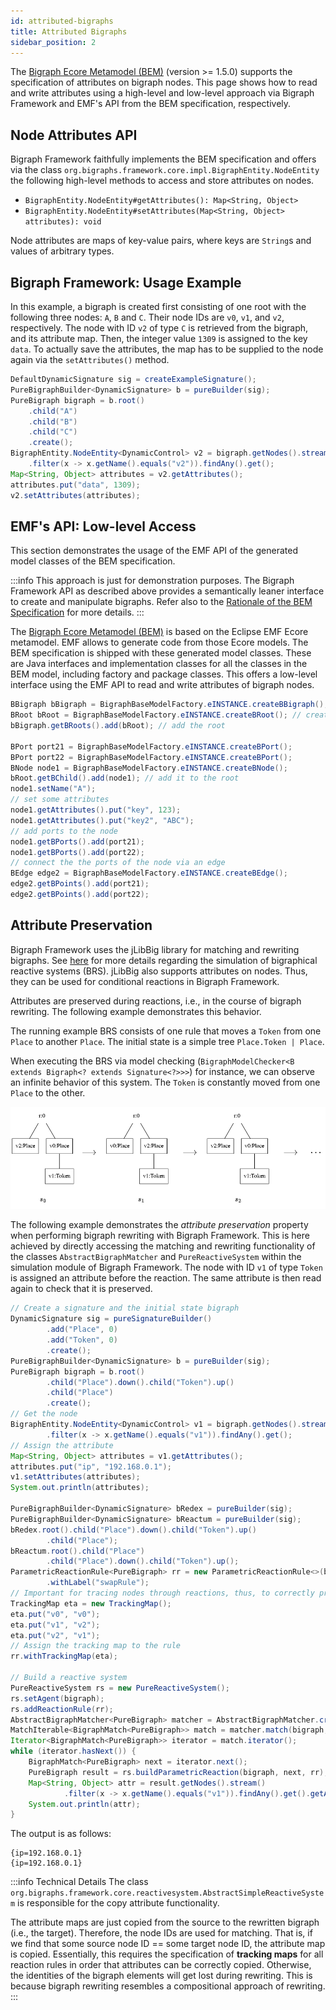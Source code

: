 ```yaml
---
id: attributed-bigraphs
title: Attributed Bigraphs
sidebar_position: 2
---
```


The [Bigraph Ecore Metamodel (BEM)](https://github.com/bigraph-toolkit-suite/bigraphs.bigraph-ecore-metamodel) (version >= 1.5.0) supports the specification of attributes on bigraph nodes.
This page shows how to read and write attributes using a high-level and low-level approach via Bigraph Framework and EMF's API from the BEM specification, respectively.

## Node Attributes API

Bigraph Framework faithfully implements the BEM specification and offers via the class `org.bigraphs.framework.core.impl.BigraphEntity.NodeEntity` the following high-level methods to access and store attributes on nodes.

- `BigraphEntity.NodeEntity#getAttributes(): Map<String, Object>`
- `BigraphEntity.NodeEntity#setAttributes(Map<String, Object> attributes): void`

Node attributes are maps of key-value pairs, where keys are `String`s and values of arbitrary types.

## Bigraph Framework: Usage Example 

In this example, a bigraph is created first consisting of one root with the following three nodes: `A`, `B` and `C`.
Their node IDs are `v0`, `v1`, and `v2`, respectively.
The node with ID `v2` of type `C` is retrieved from the bigraph, and its attribute map.
Then, the integer value `1309` is assigned to the key `data`.
To actually save the attributes, the map has to be supplied to the node again via the `setAttributes()` method.

```java
DefaultDynamicSignature sig = createExampleSignature();
PureBigraphBuilder<DynamicSignature> b = pureBuilder(sig);
PureBigraph bigraph = b.root()
    .child("A")
    .child("B")
    .child("C")
    .create(); 
BigraphEntity.NodeEntity<DynamicControl> v2 = bigraph.getNodes().stream()
    .filter(x -> x.getName().equals("v2")).findAny().get();
Map<String, Object> attributes = v2.getAttributes();
attributes.put("data", 1309);
v2.setAttributes(attributes);
```

## EMF's API: Low-level Access

This section demonstrates the usage of the EMF API of the generated model classes of the BEM specification.

:::info
This approach is just for demonstration purposes.
The Bigraph Framework API as described above provides a semantically leaner interface to create and manipulate bigraphs.
Refer also to the [Rationale of the BEM Specification](https://github.com/bigraph-toolkit-suite/bigraphs.bigraph-ecore-metamodel?tab=readme-ov-file#rationale-of-this-specification) for more details.
:::

The [Bigraph Ecore Metamodel (BEM)](https://github.com/bigraph-toolkit-suite/bigraphs.bigraph-ecore-metamodel) is based on the Eclipse EMF Ecore metamodel.
EMF allows to generate code from those Ecore models.
The BEM specification is shipped with these generated model classes.
These are Java interfaces and implementation classes for all the classes in the BEM model, including factory and package classes.
This offers a low-level interface using the EMF API to read and write attributes of bigraph nodes.

```java
BBigraph bBigraph = BigraphBaseModelFactory.eINSTANCE.createBBigraph();
BRoot bRoot = BigraphBaseModelFactory.eINSTANCE.createBRoot(); // create a root
bBigraph.getBRoots().add(bRoot); // add the root

BPort port21 = BigraphBaseModelFactory.eINSTANCE.createBPort();
BPort port22 = BigraphBaseModelFactory.eINSTANCE.createBPort();
BNode node1 = BigraphBaseModelFactory.eINSTANCE.createBNode();
bRoot.getBChild().add(node1); // add it to the root
node1.setName("A");
// set some attributes
node1.getAttributes().put("key", 123);
node1.getAttributes().put("key2", "ABC");
// add ports to the node
node1.getBPorts().add(port21);
node1.getBPorts().add(port22);
// connect the the ports of the node via an edge
BEdge edge2 = BigraphBaseModelFactory.eINSTANCE.createBEdge();
edge2.getBPoints().add(port21);
edge2.getBPoints().add(port22);
```

## Attribute Preservation

Bigraph Framework uses the jLibBig library for matching and rewriting bigraphs.
See [here](../simulation/simulation-intro) for more details regarding the simulation of bigraphical reactive systems (BRS).
jLibBig also supports attributes on nodes.
Thus, they can be used for conditional reactions in Bigraph Framework.

Attributes are preserved during reactions, i.e., in the course of bigraph rewriting.
The following example demonstrates this behavior.

The running example BRS consists of one rule that moves a `Token` from one `Place` to another `Place`.
The initial state is a simple tree `Place.Token | Place`.

[//]: # (![img]&#40;../assets/advanced/attributes/simple-tree-agent.png&#41;)

When executing the BRS via model checking (`BigraphModelChecker<B extends Bigraph<? extends Signature<?>>>`) for instance, we can observe an infinite behavior of this system.
The `Token` is constantly moved from one `Place` to the other. 

![transition-system](../assets/advanced/attributes/transition-system-attributed-bigraphs.png)

The following example demonstrates the _attribute preservation_ property when performing bigraph rewriting with Bigraph Framework.
This is here achieved by directly accessing the matching and rewriting functionality of the classes `AbstractBigraphMatcher` and `PureReactiveSystem` within the simulation module of Bigraph Framework.
The node with ID `v1` of type `Token` is assigned an attribute before the reaction.
The same attribute is then read again to check that it is preserved.

```java
// Create a signature and the initial state bigraph
DynamicSignature sig = pureSignatureBuilder()
        .add("Place", 0)
        .add("Token", 0)
        .create();
PureBigraphBuilder<DynamicSignature> b = pureBuilder(sig);
PureBigraph bigraph = b.root()
        .child("Place").down().child("Token").up()
        .child("Place")
        .create();
// Get the node
BigraphEntity.NodeEntity<DynamicControl> v1 = bigraph.getNodes().stream()
        .filter(x -> x.getName().equals("v1")).findAny().get();
// Assign the attribute
Map<String, Object> attributes = v1.getAttributes();
attributes.put("ip", "192.168.0.1");
v1.setAttributes(attributes);
System.out.println(attributes);

PureBigraphBuilder<DynamicSignature> bRedex = pureBuilder(sig);
PureBigraphBuilder<DynamicSignature> bReactum = pureBuilder(sig);
bRedex.root().child("Place").down().child("Token").up()
        .child("Place");
bReactum.root().child("Place")
        .child("Place").down().child("Token").up();
ParametricReactionRule<PureBigraph> rr = new ParametricReactionRule<>(bRedex.create(), bReactum.create())
        .withLabel("swapRule");
// Important for tracing nodes through reactions, thus, to correctly preserve attributes
TrackingMap eta = new TrackingMap();
eta.put("v0", "v0");
eta.put("v1", "v2");
eta.put("v2", "v1");
// Assign the tracking map to the rule
rr.withTrackingMap(eta);

// Build a reactive system
PureReactiveSystem rs = new PureReactiveSystem();
rs.setAgent(bigraph);
rs.addReactionRule(rr);
AbstractBigraphMatcher<PureBigraph> matcher = AbstractBigraphMatcher.create(PureBigraph.class);
MatchIterable<BigraphMatch<PureBigraph>> match = matcher.match(bigraph, rr);
Iterator<BigraphMatch<PureBigraph>> iterator = match.iterator();
while (iterator.hasNext()) {
    BigraphMatch<PureBigraph> next = iterator.next();
    PureBigraph result = rs.buildParametricReaction(bigraph, next, rr);
    Map<String, Object> attr = result.getNodes().stream()
            .filter(x -> x.getName().equals("v1")).findAny().get().getAttributes();
    System.out.println(attr);
}
```

The output is as follows:

```text
{ip=192.168.0.1}
{ip=192.168.0.1}
```


:::info Technical Details
The class `org.bigraphs.framework.core.reactivesystem.AbstractSimpleReactiveSystem` is responsible for the copy attribute functionality.

The attribute maps are just copied from the source to the rewritten bigraph (i.e., the target).
Therefore, the node IDs are used for matching.
That is, if we find that some source node ID == some target node ID, the attribute map is copied.
Essentially, this requires the specification of **tracking maps** for all reaction rules in order that attributes can be correctly copied.
Otherwise, the identities of the bigraph elements will get lost during rewriting.
This is because bigraph rewriting resembles a compositional approach of rewriting.
:::